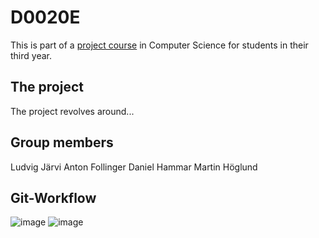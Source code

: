 # D0020E

This is part of a [project course](https://www.ltu.se/edu/course/D00/D0020E/D0020E-Projekt-i-datateknik-1.112677?kursView=kursplan&l=en) in Computer Science for students in their third year.

## The project
The project revolves around...

## Group members
Ludvig Järvi
Anton Follinger
Daniel Hammar
Martin Höglund

## Git-Workflow
![image](https://github.com/LarsHajdronKolajder/D0020E/assets/98786177/ade0a847-618a-4402-8468-3e3c9c815d15)
![image](https://github.com/LarsHajdronKolajder/D0020E/assets/98786177/13fff052-a0b3-4d7d-b103-1d3cd9fdedc6)

